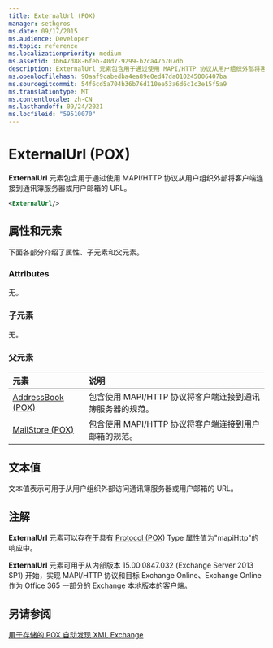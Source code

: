 ```yaml
---
title: ExternalUrl (POX)
manager: sethgros
ms.date: 09/17/2015
ms.audience: Developer
ms.topic: reference
ms.localizationpriority: medium
ms.assetid: 3b647d88-6feb-40d7-9299-b2ca47b707db
description: ExternalUrl 元素包含用于通过使用 MAPI/HTTP 协议从用户组织外部将客户端连接到通讯簿服务器或用户邮箱的 URL。
ms.openlocfilehash: 90aaf9cabedba4ea89e0ed47da010245006407ba
ms.sourcegitcommit: 54f6cd5a704b36b76d110ee53a6d6c1c3e15f5a9
ms.translationtype: MT
ms.contentlocale: zh-CN
ms.lasthandoff: 09/24/2021
ms.locfileid: "59510070"
---
```

# <a name="externalurl-pox"></a>ExternalUrl (POX)

**ExternalUrl** 元素包含用于通过使用 MAPI/HTTP 协议从用户组织外部将客户端连接到通讯簿服务器或用户邮箱的 URL。 
  
```XML
<ExternalUrl/>
```

## <a name="attributes-and-elements"></a>属性和元素

下面各部分介绍了属性、子元素和父元素。
  
### <a name="attributes"></a>Attributes

无。
  
### <a name="child-elements"></a>子元素

无。
  
### <a name="parent-elements"></a>父元素

|**元素**|**说明**|
|:-----|:-----|
|[AddressBook (POX)](addressbook-pox.md) <br/> |包含使用 MAPI/HTTP 协议将客户端连接到通讯簿服务器的规范。  <br/> |
|[MailStore (POX)](mailstore-pox.md) <br/> |包含使用 MAPI/HTTP 协议将客户端连接到用户邮箱的规范。  <br/> |
   
## <a name="text-value"></a>文本值

文本值表示可用于从用户组织外部访问通讯簿服务器或用户邮箱的 URL。
  
## <a name="remarks"></a>注解

**ExternalUrl** 元素可以存在于具有 [Protocol (POX](protocol-pox.md)) Type 属性值为"mapiHttp"的响应中。 
  
**ExternalUrl** 元素可用于从内部版本 15.00.0847.032 (Exchange Server 2013 SP1) 开始，实现 MAPI/HTTP 协议和目标 Exchange Online、Exchange Online 作为 Office 365 一部分的 Exchange 本地版本的客户端。 
  
## <a name="see-also"></a>另请参阅



[用于存储的 POX 自动发现 XML Exchange](pox-autodiscover-xml-elements-for-exchange.md)

